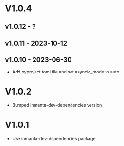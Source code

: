 # V1.0.4

## v1.0.12 - ?


## v1.0.11 - 2023-10-12


## v1.0.10 - 2023-06-30



- Add pyproject.toml file and set asyncio_mode to auto 

# V1.0.2
- Bumped inmanta-dev-dependencies version

# V1.0.1
- Use inmanta-dev-dependencies package

